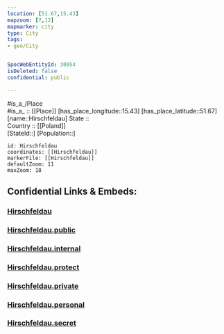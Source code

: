 ```yaml
---
location: [51.67,15.43] 
mapzoom: [7,12] 
mapmarker: city 
type: City
tags:
- geo/City


SpocWebEntityId: 30954
isDeleted: false
confidential: public

---
```

#is_a_/Place  
#is_a_ :: [[Place]] 
[has_place_longitude::15.43] 
[has_place_latitude::51.67] 
[name::Hirschfeldau] 
State ::  
Country :: [[Poland]]  
[StateId::] 
[Population::] 



```leaflet
id: Hirschfeldau
coordinates: [[Hirschfeldau]] 
markerFile: [[Hirschfeldau]] 
defaultZoom: 11 
maxZoom: 18
```


## Confidential Links & Embeds: 

### [Hirschfeldau](/_Standards/Earth/Continent/Europe/Europe~East/Poland/Provinces~Poland/Lubusz/City/Hirschfeldau.md) 

### [Hirschfeldau.public](/_public/Earth/Continent/Europe/Europe~East/Poland/Provinces~Poland/Lubusz/City/Hirschfeldau.public.md) 

### [Hirschfeldau.internal](/_internal/Earth/Continent/Europe/Europe~East/Poland/Provinces~Poland/Lubusz/City/Hirschfeldau.internal.md) 

### [Hirschfeldau.protect](/_protect/Earth/Continent/Europe/Europe~East/Poland/Provinces~Poland/Lubusz/City/Hirschfeldau.protect.md) 

### [Hirschfeldau.private](/_private/Earth/Continent/Europe/Europe~East/Poland/Provinces~Poland/Lubusz/City/Hirschfeldau.private.md) 

### [Hirschfeldau.personal](/_personal/Earth/Continent/Europe/Europe~East/Poland/Provinces~Poland/Lubusz/City/Hirschfeldau.personal.md) 

### [Hirschfeldau.secret](/_secret/Earth/Continent/Europe/Europe~East/Poland/Provinces~Poland/Lubusz/City/Hirschfeldau.secret.md)

